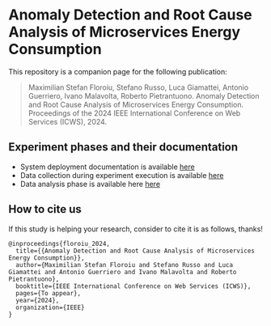# Anomaly Detection and Root Cause Analysis of Microservices Energy Consumption
This repository is a companion page for the following publication:
> Maximilian Stefan Floroiu, Stefano Russo, Luca Giamattei, Antonio Guerriero, Ivano Malavolta, Roberto Pietrantuono. Anomaly Detection and Root Cause Analysis of Microservices Energy Consumption. Proceedings of the 2024 IEEE International Conference on Web Services (ICWS), 2024.

## Experiment phases and their documentation

-  System deployment documentation is available [here](https://github.com/uDEVOPS2020/Integrated-Quality-Assessment-and-Improvement-Framework/tree/main/vuDevOps/microservices-demo/README.md)
-  Data collection during experiment execution is available [here](https://github.com/uDEVOPS2020/Integrated-Quality-Assessment-and-Improvement-Framework/tree/main/vuDevOps/data_collection/README.md)
-  Data analysis phase is available here [here](https://github.com/uDEVOPS2020/Integrated-Quality-Assessment-and-Improvement-Framework/tree/main/Data%20Analysis/README.md)

## How to cite us
If this study is helping your research, consider to cite it is as follows, thanks!
```
@inproceedings{floroiu_2024,
  title={{Anomaly Detection and Root Cause Analysis of Microservices Energy Consumption}},
  author={Maximilian Stefan Floroiu and Stefano Russo and Luca Giamattei and Antonio Guerriero and Ivano Malavolta and Roberto Pietrantuono},
  booktitle={IEEE International Conference on Web Services (ICWS)},
  pages={To appear},
  year={2024},
  organization={IEEE}
}
```
